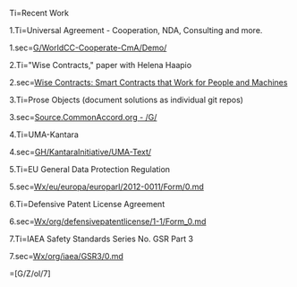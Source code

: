 Ti=Recent Work

1.Ti=Universal Agreement - Cooperation, NDA, Consulting and more.

1.sec=<a href="http://source.commonaccord.org/index.php?action=list&file=G/WorldCC-Cooperate-CmA/Demo/">G/WorldCC-Cooperate-CmA/Demo/</a>

2.Ti="Wise Contracts," paper with Helena Haapio

2.sec=<a href="https://papers.ssrn.com/sol3/papers.cfm?abstract_id=2925871">Wise Contracts: Smart Contracts that Work for People and Machines</a>

3.Ti=Prose Objects (document solutions as individual git repos)

3.sec=<a href="http://source.commonaccord.org/index.php?action=list&file=G/">Source.CommonAccord.org - /G/</a>

4.Ti=UMA-Kantara

4.sec=<a href="index.php?action=doc&file=GH/KantaraInitiative/UMA-Text/0.md">GH/KantaraInitiative/UMA-Text/</a>

5.Ti=EU General Data Protection Regulation

5.sec=<a href="index.php?action=doc&file=Wx/eu/europa/europarl/2012-0011/Form/0.md">Wx/eu/europa/europarl/2012-0011/Form/0.md</a>

6.Ti=Defensive Patent License Agreement

6.sec=<a href="index.php?action=source&file=Wx/org/defensivepatentlicense/1-1/Form_0.md">Wx/org/defensivepatentlicense/1-1/Form_0.md</a>

7.Ti=IAEA Safety Standards Series No. GSR Part 3

7.sec=<a href="index.php?action=source&file=Wx/org/iaea/GSR3/0.md">Wx/org/iaea/GSR3/0.md</a>

=[G/Z/ol/7]
